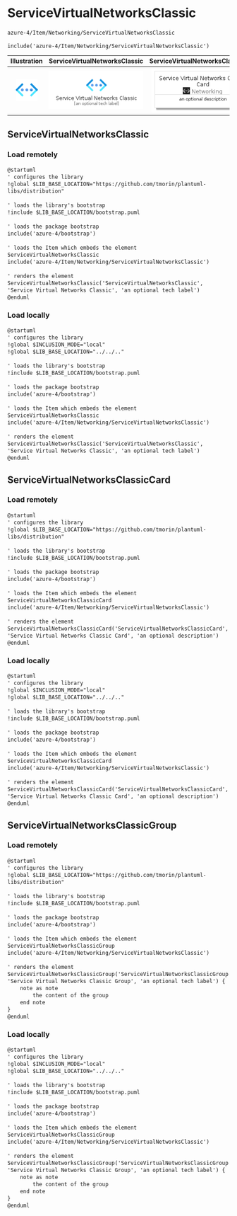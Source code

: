 # ServiceVirtualNetworksClassic


```text
azure-4/Item/Networking/ServiceVirtualNetworksClassic
```

```text
include('azure-4/Item/Networking/ServiceVirtualNetworksClassic')
```



| Illustration | ServiceVirtualNetworksClassic | ServiceVirtualNetworksClassicCard | ServiceVirtualNetworksClassicGroup |
| :---: | :---: | :---: | :---: |
| ![illustration for Illustration](../../../azure-4/Item/Networking/ServiceVirtualNetworksClassic.png) | ![illustration for ServiceVirtualNetworksClassic](../../../azure-4/Item/Networking/ServiceVirtualNetworksClassic.Local.png) | ![illustration for ServiceVirtualNetworksClassicCard](../../../azure-4/Item/Networking/ServiceVirtualNetworksClassicCard.Local.png) | ![illustration for ServiceVirtualNetworksClassicGroup](../../../azure-4/Item/Networking/ServiceVirtualNetworksClassicGroup.Local.png) |




## ServiceVirtualNetworksClassic

### Load remotely
```plantuml
@startuml
' configures the library
!global $LIB_BASE_LOCATION="https://github.com/tmorin/plantuml-libs/distribution"

' loads the library's bootstrap
!include $LIB_BASE_LOCATION/bootstrap.puml

' loads the package bootstrap
include('azure-4/bootstrap')

' loads the Item which embeds the element ServiceVirtualNetworksClassic
include('azure-4/Item/Networking/ServiceVirtualNetworksClassic')

' renders the element
ServiceVirtualNetworksClassic('ServiceVirtualNetworksClassic', 'Service Virtual Networks Classic', 'an optional tech label')
@enduml
```

### Load locally
```plantuml
@startuml
' configures the library
!global $INCLUSION_MODE="local"
!global $LIB_BASE_LOCATION="../../.."

' loads the library's bootstrap
!include $LIB_BASE_LOCATION/bootstrap.puml

' loads the package bootstrap
include('azure-4/bootstrap')

' loads the Item which embeds the element ServiceVirtualNetworksClassic
include('azure-4/Item/Networking/ServiceVirtualNetworksClassic')

' renders the element
ServiceVirtualNetworksClassic('ServiceVirtualNetworksClassic', 'Service Virtual Networks Classic', 'an optional tech label')
@enduml
```

## ServiceVirtualNetworksClassicCard

### Load remotely
```plantuml
@startuml
' configures the library
!global $LIB_BASE_LOCATION="https://github.com/tmorin/plantuml-libs/distribution"

' loads the library's bootstrap
!include $LIB_BASE_LOCATION/bootstrap.puml

' loads the package bootstrap
include('azure-4/bootstrap')

' loads the Item which embeds the element ServiceVirtualNetworksClassicCard
include('azure-4/Item/Networking/ServiceVirtualNetworksClassic')

' renders the element
ServiceVirtualNetworksClassicCard('ServiceVirtualNetworksClassicCard', 'Service Virtual Networks Classic Card', 'an optional description')
@enduml
```

### Load locally
```plantuml
@startuml
' configures the library
!global $INCLUSION_MODE="local"
!global $LIB_BASE_LOCATION="../../.."

' loads the library's bootstrap
!include $LIB_BASE_LOCATION/bootstrap.puml

' loads the package bootstrap
include('azure-4/bootstrap')

' loads the Item which embeds the element ServiceVirtualNetworksClassicCard
include('azure-4/Item/Networking/ServiceVirtualNetworksClassic')

' renders the element
ServiceVirtualNetworksClassicCard('ServiceVirtualNetworksClassicCard', 'Service Virtual Networks Classic Card', 'an optional description')
@enduml
```

## ServiceVirtualNetworksClassicGroup

### Load remotely
```plantuml
@startuml
' configures the library
!global $LIB_BASE_LOCATION="https://github.com/tmorin/plantuml-libs/distribution"

' loads the library's bootstrap
!include $LIB_BASE_LOCATION/bootstrap.puml

' loads the package bootstrap
include('azure-4/bootstrap')

' loads the Item which embeds the element ServiceVirtualNetworksClassicGroup
include('azure-4/Item/Networking/ServiceVirtualNetworksClassic')

' renders the element
ServiceVirtualNetworksClassicGroup('ServiceVirtualNetworksClassicGroup', 'Service Virtual Networks Classic Group', 'an optional tech label') {
    note as note
        the content of the group
    end note
}
@enduml
```

### Load locally
```plantuml
@startuml
' configures the library
!global $INCLUSION_MODE="local"
!global $LIB_BASE_LOCATION="../../.."

' loads the library's bootstrap
!include $LIB_BASE_LOCATION/bootstrap.puml

' loads the package bootstrap
include('azure-4/bootstrap')

' loads the Item which embeds the element ServiceVirtualNetworksClassicGroup
include('azure-4/Item/Networking/ServiceVirtualNetworksClassic')

' renders the element
ServiceVirtualNetworksClassicGroup('ServiceVirtualNetworksClassicGroup', 'Service Virtual Networks Classic Group', 'an optional tech label') {
    note as note
        the content of the group
    end note
}
@enduml
```

